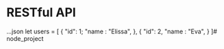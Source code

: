 # RESTful API

...json
let users = [
    {
    "id": 1;
    "name : "Elissa",
    },
    {
        "id": 2,
        "name : "Eva",
    }
]#   n o d e _ p r o j e c t  
 